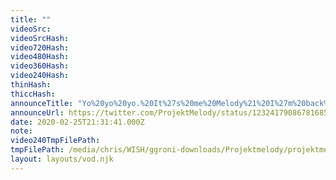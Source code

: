 ```yaml
---
title: ""
videoSrc: 
videoSrcHash: 
video720Hash: 
video480Hash: 
video360Hash: 
video240Hash: 
thinHash: 
thiccHash: 
announceTitle: "Yo%20yo%20yo.%20It%27s%20me%20Melody%21%20I%27m%20back%20and%20I%20missed%20all%20of%20you%21%20%20Come%20say%20hi%21"
announceUrl: https://twitter.com/ProjektMelody/status/1232417908678168576
date: 2020-02-25T21:31:41.000Z
note: 
video240TmpFilePath: 
tmpFilePath: /media/chris/WISH/ggroni-downloads/Projektmelody/projektmelody-cb-2020-02-24.mp4
layout: layouts/vod.njk
---
```

